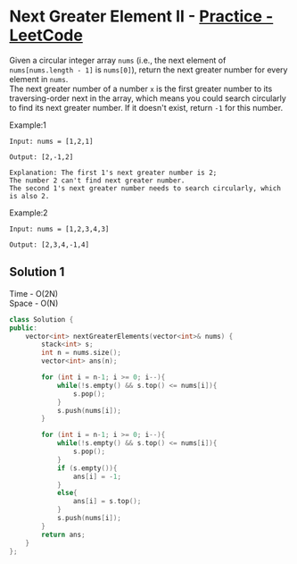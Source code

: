 # Next Greater Element II - [Practice - LeetCode](https://leetcode.com/problems/next-greater-element-ii/)


Given a circular integer array `nums` (i.e., the next element of `nums[nums.length - 1]` is `nums[0]`), return the next greater number for every element in `nums`.
<br>
The next greater number of a number `x` is the first greater number to its traversing-order next in the array, which means you could search circularly to find its next greater number. If it doesn't exist, return `-1` for this number.




Example:1
```
Input: nums = [1,2,1]

Output: [2,-1,2]

Explanation: The first 1's next greater number is 2; 
The number 2 can't find next greater number. 
The second 1's next greater number needs to search circularly, which is also 2.
```
Example:2
```
Input: nums = [1,2,3,4,3]

Output: [2,3,4,-1,4]
```

## Solution 1  

Time - O(2N)<br>
Space - O(N)

```cpp
class Solution {
public:
    vector<int> nextGreaterElements(vector<int>& nums) {
        stack<int> s;
        int n = nums.size();
        vector<int> ans(n);

        for (int i = n-1; i >= 0; i--){
            while(!s.empty() && s.top() <= nums[i]){
                s.pop();			
            }
            s.push(nums[i]);
        }

        for (int i = n-1; i >= 0; i--){
            while(!s.empty() && s.top() <= nums[i]){
                s.pop();			
            }
            if (s.empty()){
                ans[i] = -1;
            }
            else{
                ans[i] = s.top();
            }
            s.push(nums[i]);
        }
        return ans;
    }
};
```
